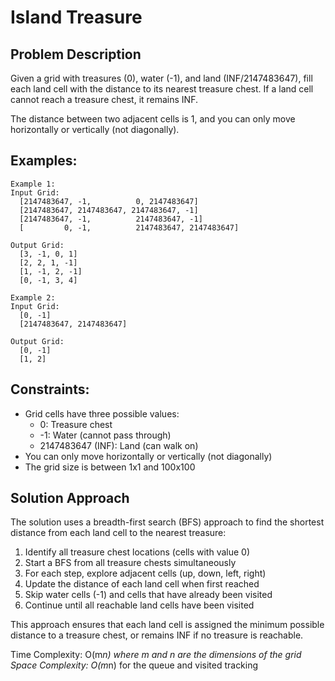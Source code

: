 # Island Treasure

## Problem Description
Given a grid with treasures (0), water (-1), and land (INF/2147483647), fill each land cell with the distance to its nearest treasure chest. If a land cell cannot reach a treasure chest, it remains INF.

The distance between two adjacent cells is 1, and you can only move horizontally or vertically (not diagonally).

## Examples:
```
Example 1:
Input Grid:
  [2147483647, -1,          0, 2147483647]
  [2147483647, 2147483647, 2147483647, -1]
  [2147483647, -1,          2147483647, -1]
  [         0, -1,          2147483647, 2147483647]

Output Grid:
  [3, -1, 0, 1]
  [2, 2, 1, -1]
  [1, -1, 2, -1]
  [0, -1, 3, 4]

Example 2:
Input Grid:
  [0, -1]
  [2147483647, 2147483647]

Output Grid:
  [0, -1]
  [1, 2]
```

## Constraints:
- Grid cells have three possible values:
  - 0: Treasure chest
  - -1: Water (cannot pass through)
  - 2147483647 (INF): Land (can walk on)
- You can only move horizontally or vertically (not diagonally)
- The grid size is between 1x1 and 100x100

## Solution Approach
The solution uses a breadth-first search (BFS) approach to find the shortest distance from each land cell to the nearest treasure:

1. Identify all treasure chest locations (cells with value 0)
2. Start a BFS from all treasure chests simultaneously
3. For each step, explore adjacent cells (up, down, left, right)
4. Update the distance of each land cell when first reached
5. Skip water cells (-1) and cells that have already been visited
6. Continue until all reachable land cells have been visited

This approach ensures that each land cell is assigned the minimum possible distance to a treasure chest, or remains INF if no treasure is reachable.

Time Complexity: O(m*n) where m and n are the dimensions of the grid
Space Complexity: O(m*n) for the queue and visited tracking